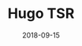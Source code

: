 ---
layout: post
title: Hugo TSR
date: 2018-09-15
categories: concert
location: La Cigale
image: hugotsr2018.png
playlist: 111577883/artist/4wuKH89QtnyauwNpBMp5RP/dark
---